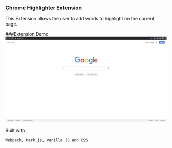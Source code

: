### Chrome Highlighter Extension

This Extension allows the user to add words to highlight on the current page.

###Extension Demo
![Demo of Extension](./assets/chrome_highlighter.gif)

Built with

```
Webpack, Mark.js, Vanilla JS and CSS.
```
